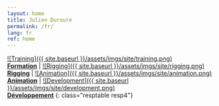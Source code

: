 ```yaml
---
layout: home
title: Julien Duroure
permalink: /fr/
lang: fr
ref: home
---
```


[![Training]({{ site.baseurl }}/assets/imgs/site/training.png)<br/>__Formation__][1] | [![Rigging]({{ site.baseurl }}/assets/imgs/site/rigging.png)<br/>__Rigging__][2] | [![Animation]({{ site.baseurl }}/assets/imgs/site/animation.png)<br/>__Animation__][3] | [![Development]({{ site.baseurl }}/assets/imgs/site/development.png)<br/>__Développement__][4]
{: class="resptable resp4"}

[1]: {{site.baseurl}}/services/formation/
[2]: {{site.baseurl}}/services/rigging-fr/
[3]: {{site.baseurl}}/services/animation-fr/
[4]: {{site.baseurl}}/services/developpement/
